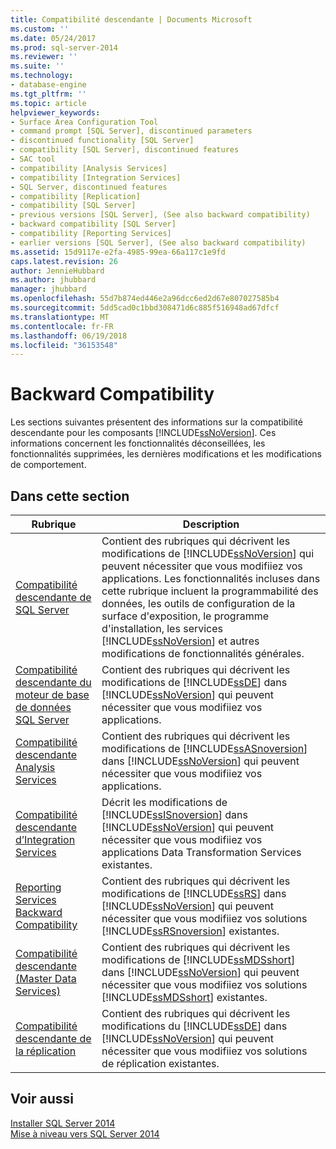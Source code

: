 ```yaml
---
title: Compatibilité descendante | Documents Microsoft
ms.custom: ''
ms.date: 05/24/2017
ms.prod: sql-server-2014
ms.reviewer: ''
ms.suite: ''
ms.technology:
- database-engine
ms.tgt_pltfrm: ''
ms.topic: article
helpviewer_keywords:
- Surface Area Configuration Tool
- command prompt [SQL Server], discontinued parameters
- discontinued functionality [SQL Server]
- compatibility [SQL Server], discontinued features
- SAC tool
- compatibility [Analysis Services]
- compatibility [Integration Services]
- SQL Server, discontinued features
- compatibility [Replication]
- compatibility [SQL Server]
- previous versions [SQL Server], (See also backward compatibility)
- backward compatibility [SQL Server]
- compatibility [Reporting Services]
- earlier versions [SQL Server], (See also backward compatibility)
ms.assetid: 15d9117e-e2fa-4985-99ea-66a117c1e9fd
caps.latest.revision: 26
author: JennieHubbard
ms.author: jhubbard
manager: jhubbard
ms.openlocfilehash: 55d7b874ed446e2a96dcc6ed2d67e807027585b4
ms.sourcegitcommit: 5dd5cad0c1bbd308471d6c885f516948ad67dfcf
ms.translationtype: MT
ms.contentlocale: fr-FR
ms.lasthandoff: 06/19/2018
ms.locfileid: "36153548"
---
```

# <a name="backward-compatibility"></a>Backward Compatibility
  Les sections suivantes présentent des informations sur la compatibilité descendante pour les composants [!INCLUDE[ssNoVersion](../includes/ssnoversion-md.md)]. Ces informations concernent les fonctionnalités déconseillées, les fonctionnalités supprimées, les dernières modifications et les modifications de comportement.  
  
## <a name="in-this-section"></a>Dans cette section  
  
|Rubrique|Description|  
|-----------|-----------------|  
|[Compatibilité descendante de SQL Server](../../2014/getting-started/sql-server-backward-compatibility.md)|Contient des rubriques qui décrivent les modifications de [!INCLUDE[ssNoVersion](../includes/ssnoversion-md.md)] qui peuvent nécessiter que vous modifiiez vos applications. Les fonctionnalités incluses dans cette rubrique incluent la programmabilité des données, les outils de configuration de la surface d'exposition, le programme d'installation, les services [!INCLUDE[ssNoVersion](../includes/ssnoversion-md.md)] et autres modifications de fonctionnalités générales.|  
|[Compatibilité descendante du moteur de base de données SQL Server](../database-engine/sql-server-database-engine-backward-compatibility.md)|Contient des rubriques qui décrivent les modifications de [!INCLUDE[ssDE](../includes/ssde-md.md)] dans [!INCLUDE[ssNoVersion](../includes/ssnoversion-md.md)] qui peuvent nécessiter que vous modifiiez vos applications.|  
|[Compatibilité descendante Analysis Services](../../2014/analysis-services/analysis-services-backward-compatibility.md)|Contient des rubriques qui décrivent les modifications de [!INCLUDE[ssASnoversion](../includes/ssasnoversion-md.md)] dans [!INCLUDE[ssNoVersion](../includes/ssnoversion-md.md)] qui peuvent nécessiter que vous modifiiez vos applications.|  
|[Compatibilité descendante d’Integration Services](../integration-services/integration-services-backward-compatibility.md)|Décrit les modifications de [!INCLUDE[ssISnoversion](../includes/ssisnoversion-md.md)] dans [!INCLUDE[ssNoVersion](../includes/ssnoversion-md.md)] qui peuvent nécessiter que vous modifiiez vos applications Data Transformation Services existantes.|  
|[Reporting Services Backward Compatibility](../reporting-services/reporting-services-backward-compatibility.md)|Contient des rubriques qui décrivent les modifications de [!INCLUDE[ssRS](../includes/ssrs-md.md)] dans [!INCLUDE[ssNoVersion](../includes/ssnoversion-md.md)] qui peuvent nécessiter que vous modifiiez vos solutions [!INCLUDE[ssRSnoversion](../includes/ssrsnoversion-md.md)] existantes.|  
|[Compatibilité descendante &#40;Master Data Services&#41;](../master-data-services/backward-compatibility-master-data-services.md)|Contient des rubriques qui décrivent les modifications de [!INCLUDE[ssMDSshort](../includes/ssmdsshort-md.md)] dans [!INCLUDE[ssNoVersion](../includes/ssnoversion-md.md)] qui peuvent nécessiter que vous modifiiez vos solutions [!INCLUDE[ssMDSshort](../includes/ssmdsshort-md.md)] existantes.|  
|[Compatibilité descendante de la réplication](../../2014/relational-databases/replication/replication-backward-compatibility.md)|Contient des rubriques qui décrivent les modifications du [!INCLUDE[ssDE](../includes/ssde-md.md)] dans [!INCLUDE[ssNoVersion](../includes/ssnoversion-md.md)] qui peuvent nécessiter que vous modifiiez vos solutions de réplication existantes.|  
  
## <a name="see-also"></a>Voir aussi  
 [Installer SQL Server 2014](../database-engine/install-windows/install-sql-server.md)   
 [Mise à niveau vers SQL Server 2014](../database-engine/install-windows/upgrade-sql-server.md)  
  
  